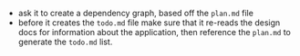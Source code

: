 - ask it to create a dependency graph, based off the `plan.md` file
- before it creates the `todo.md` file make sure that it re-reads the design docs for information about the application, then reference the `plan.md` to generate the `todo.md` list.

